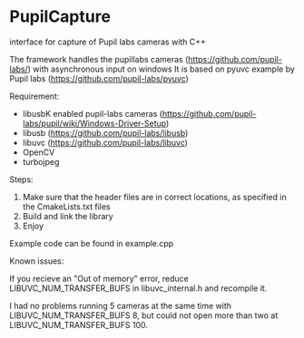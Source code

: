 # PupilCapture
interface for capture of Pupil labs cameras with C++

The framework handles the pupillabs cameras (https://github.com/pupil-labs/) with asynchronous input on windows
It is based on pyuvc example by Pupil labs (https://github.com/pupil-labs/pyuvc)

Requirement:
- libusbK enabled pupil-labs cameras (https://github.com/pupil-labs/pupil/wiki/Windows-Driver-Setup)
- libusb (https://github.com/pupil-labs/libusb)
- libuvc (https://github.com/pupil-labs/libuvc)
- OpenCV
- turbojpeg

Steps:

1. Make sure that the header files are in correct locations, as specified in the CmakeLists.txt files
2. Build and link the library
3. Enjoy

Example code can be found in example.cpp

Known issues:

If you recieve an "Out of memory" error, reduce LIBUVC_NUM_TRANSFER_BUFS in libuvc_internal.h and recompile it.

I had no problems running 5 cameras at the same time with LIBUVC_NUM_TRANSFER_BUFS 8, but could not open more than two at LIBUVC_NUM_TRANSFER_BUFS 100.



